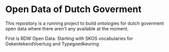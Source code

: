 # Open Data of Dutch Goverment #  

This repository is a running project to build ontologies for dutch goverment open data where there aren't any available at the moment.  

First is RDW Open Data. Starting with SKOS vocabularies for GekentekendVoertuig and Typegoedkeuring.

